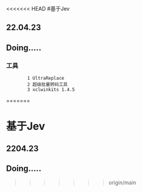<<<<<<< HEAD
#基于Jev
## 22.04.23
## Doing..... 
    
###  工具 
            1 UltraReplace
            2 超级批量转码工具
            3 xclwinkits 1.4.5
=======
# 基于Jev
## 2204.23
## Doing..... 
>>>>>>> origin/main

